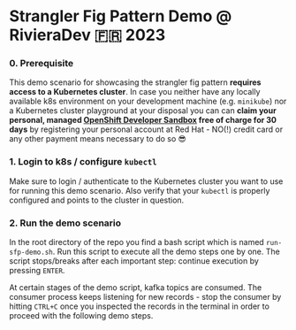 # Strangler Fig Pattern Demo @ RivieraDev 🇫🇷 2023

### **0. Prerequisite**

This demo scenario for showcasing the strangler fig pattern **requires access to a Kubernetes cluster**. In case you neither have any locally available k8s environment on your development machine (e.g. `minikube`) nor a Kubernetes cluster playground at your disposal you can can **claim your personal, managed [OpenShift Developer Sandbox](https://red.ht/sandbox4all) free of charge for 30 days** by registering your personal account at Red Hat - NO(!) credit card or any other payment means necessary to do so 😎

### **1. Login to k8s / configure `kubectl`**

Make sure to login / authenticate to the Kubernetes cluster you want to use for running this demo scenario.
Also verify that your `kubectl` is properly configured and points to the cluster in question.

### **2. Run the demo scenario**

In the root directory of the repo you find a bash script which is named `run-sfp-demo.sh`. Run this script to execute all the demo steps one by one. The script stops/breaks after each important step: continue execution by pressing `ENTER`.

At certain stages of the demo script, kafka topics are consumed. The consumer process keeps listening for new records - stop the consumer by hitting `CTRL+C` once you inspected the records in the terminal in order to proceed with the following demo steps.
